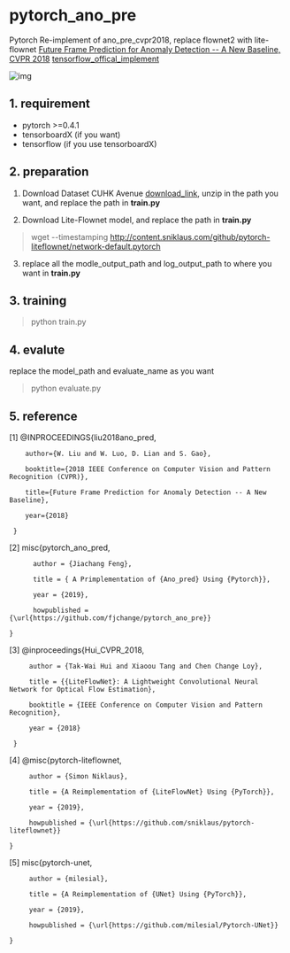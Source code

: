 # pytorch_ano_pre
Pytorch Re-implement of ano_pre_cvpr2018, replace flownet2 with lite-flownet
[Future Frame Prediction for Anomaly Detection -- A New Baseline, CVPR 2018](https://arxiv.org/pdf/1712.09867.pdf)
[tensorflow_offical_implement](https://github.com/StevenLiuWen/ano_pred_cvpr2018)

![img](https://github.com/StevenLiuWen/ano_pred_cvpr2018/blob/master/assets/architecture.JPG)

## 1. requirement
- pytorch >=0.4.1
- tensorboardX (if you want)
- tensorflow (if you use tensorboardX)

## 2. preparation
1. Download Dataset CUHK Avenue [download_link](https://onedrive.live.com/?authkey=%21AMqh2fTSemfrokE&id=3705E349C336415F%215109&cid=3705E349C336415F), unzip in the path you want, and replace the path in **train.py**

2. Download Lite-Flownet model, and replace the path in **train.py**
> wget --timestamping http://content.sniklaus.com/github/pytorch-liteflownet/network-default.pytorch

3. replace all the modle_output_path and log_output_path to where you want in **train.py**

## 3. training
> python train.py

## 4. evalute
replace the model_path and evaluate_name as you want

> python evaluate.py

## 5. reference

[1]  @INPROCEEDINGS{liu2018ano_pred, 

        author={W. Liu and W. Luo, D. Lian and S. Gao}, 
        
        booktitle={2018 IEEE Conference on Computer Vision and Pattern Recognition (CVPR)}, 
        
        title={Future Frame Prediction for Anomaly Detection -- A New Baseline}, 
        
        year={2018}
        
     }
     
[2]  misc{pytorch_ano_pred,

          author = {Jiachang Feng},
          
          title = { A Primplementation of {Ano_pred} Using {Pytorch}},
          
          year = {2019},
          
          howpublished = {\url{https://github.com/fjchange/pytorch_ano_pre}}
          
    }

[3]  @inproceedings{Hui_CVPR_2018,

         author = {Tak-Wai Hui and Xiaoou Tang and Chen Change Loy},
         
         title = {{LiteFlowNet}: A Lightweight Convolutional Neural Network for Optical Flow Estimation},
         
         booktitle = {IEEE Conference on Computer Vision and Pattern Recognition},
         
         year = {2018}
         
     }

[4]  @misc{pytorch-liteflownet,

         author = {Simon Niklaus},
         
         title = {A Reimplementation of {LiteFlowNet} Using {PyTorch}},
         
         year = {2019},
         
         howpublished = {\url{https://github.com/sniklaus/pytorch-liteflownet}}
         
    }
   
[5]  misc{pytorch-unet,

         author = {milesial},
         
         title = {A Reimplementation of {UNet} Using {PyTorch}},
         
         year = {2019},
         
         howpublished = {\url{https://github.com/milesial/Pytorch-UNet}}
         
    }
